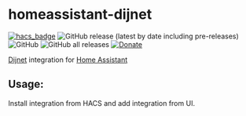 # homeassistant-dijnet

[![hacs_badge](https://img.shields.io/badge/HACS-Default-41BDF5.svg)](https://github.com/hacs/integration)
![GitHub release (latest by date including pre-releases)](https://img.shields.io/github/v/release/laszlojakab/homeassistant-dijnet?include_prereleases)
![GitHub](https://img.shields.io/github/license/laszlojakab/homeassistant-dijnet)
![GitHub all releases](https://img.shields.io/github/downloads/laszlojakab/homeassistant-dijnet/total)
[![Donate](https://img.shields.io/badge/donate-Coffee-yellow.svg)](https://www.buymeacoffee.com/laszlojakab)

[Dijnet](https://www.dijnet.hu/) integration for [Home Assistant](https://www.home-assistant.io/)

## Usage:
Install integration from HACS and add integration from UI.
